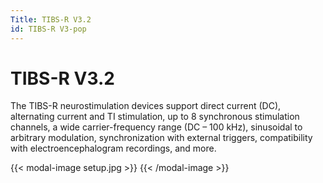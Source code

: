 ```yaml
---
Title: TIBS-R V3.2
id: TIBS-R V3-pop
---
```

# TIBS-R V3.2

The TIBS-R neurostimulation devices support direct current (DC), alternating current and TI stimulation, up to 8 synchronous stimulation channels, a wide carrier-frequency range (DC – 100 kHz), sinusoidal to arbitrary modulation, synchronization with external triggers, compatibility with electroencephalogram recordings, and more.

{{< modal-image setup.jpg >}}
{{< /modal-image >}}

